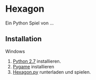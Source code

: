Hexagon
=======

Ein Python Spiel von ...

Installation
------------

Windows

1. [Python 2.7](https://www.python.org/ftp/python/2.7.10/python-2.7.10.msi) installieren.
2. [Pygame](http://pygame.org/ftp/pygame-1.9.1.win32-py2.7.msi) installieren
3. [Hexagon.py](Hexagon.py) runterladen und spielen.



